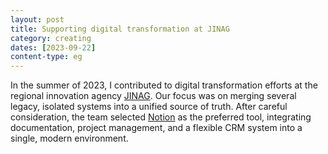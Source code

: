 ```yaml
---
layout: post
title: Supporting digital transformation at JINAG
category: creating
dates: [2023-09-22]
content-type: eg
---
```


In the summer of 2023, I contributed to digital transformation efforts at the regional innovation agency [JINAG](https://jinag.eu/en). Our focus was on merging several legacy, isolated systems into a unified source of truth. After careful consideration, the team selected [Notion](https://www.notion.so/) as the preferred tool, integrating documentation, project management, and a flexible CRM system into a single, modern environment.
